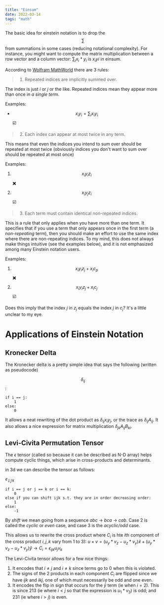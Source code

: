 ```yaml
---
title: "Einsum"
date: 2022-03-14
tags: "math"
---
```

The basic idea for einstein notation is to drop the $$\sum$$ from summations in some cases (reducing notational complexity). For instance, you might want to compute the matrix multiplication between a row vector and a column vector: $\sum_i x_i * y_i$ is $x_i yi$ in einsum.

According to [Wolfram MathWorld](https://mathworld.wolfram.com/EinsteinSummation.html) there are 3 rules:

> 1. Repeated indices are implicitly summed over.

The index is just $i$ or $j$ or the like. Repeated indices mean they appear more than once in *a single term*. 

Examples:
- $$x_i y_i = \sum_i x_i y_i$$ ☑️
> 2. Each index can appear at most twice in any term.

This means that even the indices you intend to sum over should be repeated at most twice (obviously indices you don't want to sum over should be repeated at most once)

Examples: 
1. $$x_i y_i z_i$$ ✖️
2. $$x_i y_j z_i$$ ☑️

> 3. Each term must contain identical non-repeated indices.

This is a rule that only applies when you have more than one term. It specifies that if you use a term that only appears once in the first term (a *non-repeating* term), then you should make an effort to use the same index where there are non-repeating indices. To my mind, this does not always make things intuitive (see the examples below), and it is not emphasized among many Einstein notation users.

Examples:
1. $$x_i y_i z_j + x_i c_p$$ ✖️
2. $$x_i y_i z_j + x_i c_j$$ ☑️

Does this imply that the index $j$ in $z_j$ equals the index $j$ in $c_j$? It's a little unclear to my eye.

# Applications of Einstein Notation

## Kronecker Delta

The Kronecker delta is a pretty simple idea that says the following (written as pseudocode)

$$\delta_{ij}$$:
```
if i == j:
    1
else: 
    0
```
It allows a neat rewriting of the dot product as $\delta_{ij} x_i y_j$, or the trace as $\delta_{ij} A_{ij}$. It also allows a nice expression for matrix multiplication $\delta_{jk} A_{ij} B_{ki}$.

## Levi-Civita Permutation Tensor

The $\epsilon$ tensor (called so because it can be described as N-D array) helps compute cyclic things, which arise in cross-products and determinants.

in 3d we can describe the tensor as follows:

<kbd>$\epsilon_{ijk}$</kbd>
```
if i == j or j == k or i == k:
    0
else if you can shift ijk s.t. they are in order decreasing order:
    1
else:
    -1
```
By *shift* we mean going from a sequence $abc$ -> $bca$ -> $cab$. Case 2 is called the *cyclic* or *even* case, and case 3 is the *acyclic/odd* case.

This allows us to rewrite the cross product where $C_i$ is hte $i$th component of the cross product $i,j,k$ vary from 1 to 3):
$u \times v = (u_y * v_z - u_z * v_y) \hat{x} + (u_y * v_z - u_z * v_y) \hat{y} \to C_i = \epsilon_{ijk} u_j v_k$

The Levi-Civita tensor allows for a few nice things:
1. It encodes that $i \neq j$ and $i \neq k$ since terms go to 0 when this is violated.
2. The signs of the 2 products in each component $C_i$ are flipped since we have $ijk$ and $ikj$, one of which must necessarily be odd and one even.
3. It encodes the flip in sign that occurs for the $\hat{y}$ term (ie when $i = 2$). This is since $213$ (ie where $i < j$ so that the expression is $u_1 * v_3$) is odd; and $231$ (ie where $i > j$) is even.